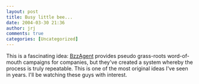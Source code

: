 ```yaml
---
layout: post
title: Busy little bee...
date: 2004-03-30 21:36
author: jrj
comments: true
categories: [Uncategorized]
---
```

This is a fascinating idea: <a href="http://www.bzzagent.com/index.jsp" target="_blank">BzzAgent</a> provides pseudo grass-roots word-of-mouth campaigns for companies, but they've created a system whereby the process is truly repeatable. This is one of the most original ideas I've seen in years. I'll be watching these guys with interest.

